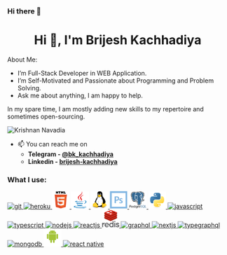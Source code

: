 ### Hi there 👋

<!--
**Brijesh-code388/Brijesh-code388** is a ✨ _special_ ✨ repository because its `README.md` (this file) appears on your GitHub profile.

Here are some ideas to get you started:

- 🔭 I’m currently working on ...
- 🌱 I’m currently learning ...
- 👯 I’m looking to collaborate on ...
- 🤔 I’m looking for help with ...
- 💬 Ask me about ...
- 📫 How to reach me: ...
- 😄 Pronouns: ...
- ⚡ Fun fact: ...
-->
<h1 align="center">Hi 👋, I'm Brijesh Kachhadiya</h1>
<p align="left">
About Me:

- I’m Full-Stack Developer in WEB Application.
- I’m Self-Motivated and Passionate about Programming and Problem Solving.
- Ask me about anything, I am happy to help.

In my spare time, I am mostly adding new skills to my repertoire and sometimes open-sourcing.

</p>
<p align="left"> <img src="https://komarev.com/ghpvc/?username=Brijesh-code388&label=Profile%20views&color=0e75b6&style=plastic" alt="Krishnan Navadia" /> </p>


- 📫 You can reach me on 
  - **Telegram - [@bk_kachhadiya](https://t.me/bk_kachhadiya)**
  - **Linkedin - [brijesh-kachhadiya](https://www.linkedin.com/in/brijesh-kachhadiya-8841a41a0//)**

<h3 align="left">What I use:</h3>
<p align="left"> 


<!-- <a href="https://www.gnu.org/software/bash/" target="_blank"> <img src="https://www.vectorlogo.zone/logos/gnu_bash/gnu_bash-icon.svg" alt="bash" width="40" height="40"/> </a>  -->
<!-- <a href="https://www.docker.com/" target="_blank"> <img src="https://raw.githubusercontent.com/devicons/devicon/master/icons/docker/docker-original-wordmark.svg" alt="docker" width="40" height="40"/> </a>  -->
<a href="https://git-scm.com/" target="_blank"> <img src="https://www.vectorlogo.zone/logos/git-scm/git-scm-icon.svg" alt="git" width="40" height="40"/> </a> 
<a href="https://heroku.com" target="_blank"> <img src="https://www.vectorlogo.zone/logos/heroku/heroku-icon.svg" alt="heroku" width="40" height="40"/> </a> 
<a href="https://www.w3.org/html/" target="_blank"> <img src="https://raw.githubusercontent.com/devicons/devicon/master/icons/html5/html5-original-wordmark.svg" alt="html5" width="40" height="40"/> </a> 
<a href="https://www.java.com" target="_blank"> <img src="https://raw.githubusercontent.com/devicons/devicon/master/icons/java/java-original.svg" alt="java" width="40" height="40"/> </a> 
<a href="https://www.linux.org/" target="_blank"> <img src="https://raw.githubusercontent.com/devicons/devicon/master/icons/linux/linux-original.svg" alt="linux" width="40" height="40"/> </a> 
<a href="https://www.photoshop.com/en" target="_blank"> <img src="https://raw.githubusercontent.com/devicons/devicon/master/icons/photoshop/photoshop-line.svg" alt="photoshop" width="40" height="40"/> </a> 
<a href="https://www.postgresql.org" target="_blank"> <img src="https://raw.githubusercontent.com/devicons/devicon/master/icons/postgresql/postgresql-original-wordmark.svg" alt="postgresql" width="40" height="40"/> </a> 
<a href="https://www.python.org" target="_blank"> <img src="https://raw.githubusercontent.com/devicons/devicon/master/icons/python/python-original.svg" alt="python" width="40" height="40"/> </a> 
<a href="https://www.javascript.com/" target="_blank"> <img src="https://cdn.jsdelivr.net/npm/programming-languages-logos/src/javascript/javascript.png" alt="javascript" width="40" height="40"/> </a>
<a href="https://www.typescriptlang.org/" target="_blank"> <img src="https://github.com/remojansen/logo.ts/blob/master/ts.png" alt="typescript" width="40" height="40"/> </a>
<a href="https://nodejs.org/" target="_blank"> <img src="https://camo.githubusercontent.com/720ed473d178f9380291709d2223860ade4f3c7bc368e3fea1ad057b8dc9c6f5/68747470733a2f2f6e6f64656a732e6f72672f7374617469632f696d616765732f6c6f676f2d6c696768742e737667" alt="nodejs" width="40" height="40"/> </a>
<a href="https://reactjs.org/" target="_blank"> <img src="https://raw.githubusercontent.com/jalbertsr/logo-badge-images/master/img/react_logo.png" alt="reactjs" width="40" height="40"/> </a>
<a href="https://redis.io" target="_blank"> <img src="https://raw.githubusercontent.com/devicons/devicon/master/icons/redis/redis-original-wordmark.svg" alt="redis" width="40" height="40"/> </a> 
<a href="https://graphql.org/" target="_blank"> <img src="https://graphql.org/img/logo.svg" alt="graphql" width="40" height="40"/> </a> 
<a href="https://nextjs.org/" target="_blank"> <img src="https://upload.wikimedia.org/wikipedia/commons/8/8e/Nextjs-logo.svg" alt="nextjs" width="40" height="40"/> </a> 
<a href="https://typegraphql.com/" target="_blank"> <img src="https://typegraphql.com/img/logo.png" alt="typegraphql" width="40" height="40"/> </a> 
<a href="https://www.mongodb.com/" target="_blank"> <img src="https://webassets.mongodb.com/_com_assets/cms/MongoDB_Logo_FullColorBlack_RGB-4td3yuxzjs.png" alt="mongodb" width="75" height="40"/> </a> 
  <a href="https://developer.android.com" target="_blank"> <img src ="https://raw.githubusercontent.com/devicons/devicon/master/icons/android/android-original-wordmark.svg" alt="android" width="40" height="40"/> </a> 
<a href="https://reactnative.dev/" target="_blank"> <img src="https://www.pngkit.com/png/full/222-2224799_react-native-development-react-native-logo-png.png" alt="react native" width="70" height="40"/> </a> 
</p>
